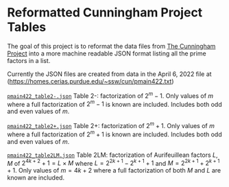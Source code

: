 # Reformatted Cunningham Project Tables
 The goal of this project is to reformat the data files from [The Cunningham Project](https://homes.cerias.purdue.edu/~ssw/cun/) into a more machine readable JSON format listing all the prime factors in a list.
 
 Currently the JSON files are created from data in the April 6, 2022 file at (https://homes.cerias.purdue.edu/~ssw/cun/pmain422.txt)

 [`pmain422_table2-.json`](pmain422_table2-.json)
 Table 2-: factorization of $2^m-1$. Only values of $m$ where a full factorization of $2^m-1$ is known are included. Includes both odd and even values of $m$.

 [`pmain422_table2+.json`](pmain422_table2+.json)
 Table 2+: factorization of $2^m+1$. Only values of $m$ where a full factorization of $2^m+1$ is known are included. Includes both odd and even values of $m$.

 [`pmain422_table2LM.json`](pmain422_table2LM.json)
 Table 2LM: factorization of Aurifeuillean factors $L$, $M$ of $2^{4k+2}+1=L\times M$ where $L = 2^{2k+1}-2^{k+1}+1$ and $M = 2^{2k+1}+2^{k+1}+1$.
 Only values of $m = 4k+2$ where a full factorization of both $M$ and $L$ are known are included.
 
 






